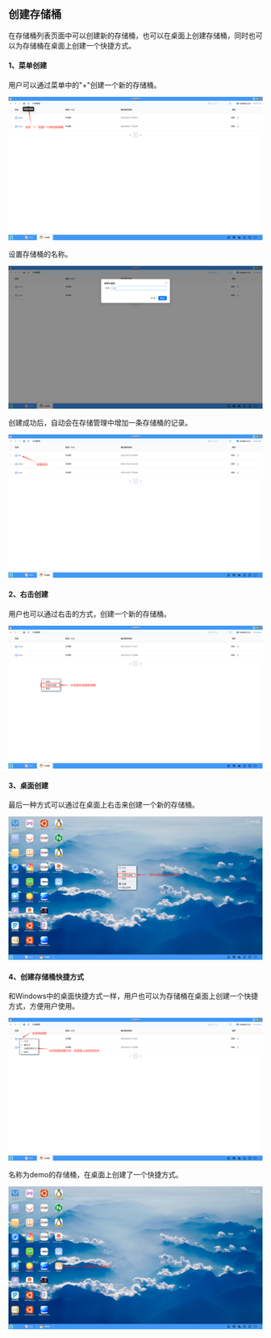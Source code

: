 ## 创建存储桶
在存储桶列表页面中可以创建新的存储桶，也可以在桌面上创建存储桶，同时也可以为存储桶在桌面上创建一个快捷方式。

#### 1、菜单创建
用户可以通过菜单中的"+"创建一个新的存储桶。

![alt text](./storagebucket02.png)

设置存储桶的名称。

![alt text](./storagebucket03.png)

创建成功后，自动会在存储管理中增加一条存储桶的记录。

![alt text](./storagebucket03-1.png)

#### 2、右击创建

用户也可以通过右击的方式，创建一个新的存储桶。

![alt text](./storagebucket04.png)

#### 3、桌面创建

最后一种方式可以通过在桌面上右击来创建一个新的存储桶。

![alt text](./storagebucket05.png)

#### 4、创建存储桶快捷方式
和Windows中的桌面快捷方式一样，用户也可以为存储桶在桌面上创建一个快捷方式，方便用户使用。

![alt text](./storagebucket06.png)

名称为demo的存储桶，在桌面上创建了一个快捷方式。

![alt text](./storagebucket07.png)